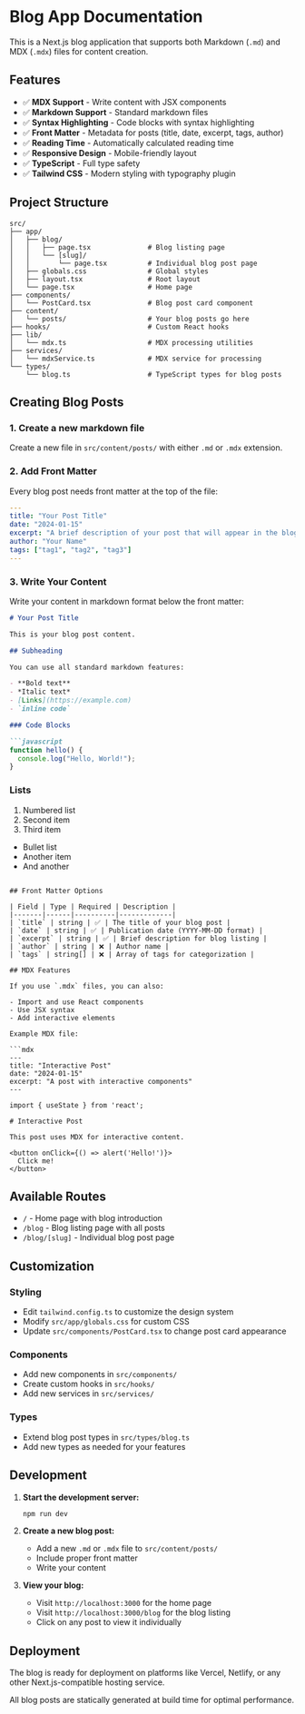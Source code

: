 # Blog App Documentation

This is a Next.js blog application that supports both Markdown (`.md`) and MDX (`.mdx`) files for content creation.

## Features

- ✅ **MDX Support** - Write content with JSX components
- ✅ **Markdown Support** - Standard markdown files
- ✅ **Syntax Highlighting** - Code blocks with syntax highlighting
- ✅ **Front Matter** - Metadata for posts (title, date, excerpt, tags, author)
- ✅ **Reading Time** - Automatically calculated reading time
- ✅ **Responsive Design** - Mobile-friendly layout
- ✅ **TypeScript** - Full type safety
- ✅ **Tailwind CSS** - Modern styling with typography plugin

## Project Structure

```
src/
├── app/
│   ├── blog/
│   │   ├── page.tsx              # Blog listing page
│   │   └── [slug]/
│   │       └── page.tsx          # Individual blog post page
│   ├── globals.css               # Global styles
│   ├── layout.tsx                # Root layout
│   └── page.tsx                  # Home page
├── components/
│   └── PostCard.tsx              # Blog post card component
├── content/
│   └── posts/                    # Your blog posts go here
├── hooks/                        # Custom React hooks
├── lib/
│   └── mdx.ts                    # MDX processing utilities
├── services/
│   └── mdxService.ts             # MDX service for processing
└── types/
    └── blog.ts                   # TypeScript types for blog posts
```

## Creating Blog Posts

### 1. Create a new markdown file

Create a new file in `src/content/posts/` with either `.md` or `.mdx` extension.

### 2. Add Front Matter

Every blog post needs front matter at the top of the file:

```yaml
---
title: "Your Post Title"
date: "2024-01-15"
excerpt: "A brief description of your post that will appear in the blog listing"
author: "Your Name"
tags: ["tag1", "tag2", "tag3"]
---
```

### 3. Write Your Content

Write your content in markdown format below the front matter:

```markdown
# Your Post Title

This is your blog post content.

## Subheading

You can use all standard markdown features:

- **Bold text**
- *Italic text*
- [Links](https://example.com)
- `inline code`

### Code Blocks

```javascript
function hello() {
  console.log("Hello, World!");
}
```

### Lists

1. Numbered list
2. Second item
3. Third item

- Bullet list
- Another item
- And another
```

## Front Matter Options

| Field | Type | Required | Description |
|-------|------|----------|-------------|
| `title` | string | ✅ | The title of your blog post |
| `date` | string | ✅ | Publication date (YYYY-MM-DD format) |
| `excerpt` | string | ✅ | Brief description for blog listing |
| `author` | string | ❌ | Author name |
| `tags` | string[] | ❌ | Array of tags for categorization |

## MDX Features

If you use `.mdx` files, you can also:

- Import and use React components
- Use JSX syntax
- Add interactive elements

Example MDX file:

```mdx
---
title: "Interactive Post"
date: "2024-01-15"
excerpt: "A post with interactive components"
---

import { useState } from 'react';

# Interactive Post

This post uses MDX for interactive content.

<button onClick={() => alert('Hello!')}>
  Click me!
</button>
```

## Available Routes

- `/` - Home page with blog introduction
- `/blog` - Blog listing page with all posts
- `/blog/[slug]` - Individual blog post page

## Customization

### Styling

- Edit `tailwind.config.ts` to customize the design system
- Modify `src/app/globals.css` for custom CSS
- Update `src/components/PostCard.tsx` to change post card appearance

### Components

- Add new components in `src/components/`
- Create custom hooks in `src/hooks/`
- Add new services in `src/services/`

### Types

- Extend blog post types in `src/types/blog.ts`
- Add new types as needed for your features

## Development

1. **Start the development server:**
   ```bash
   npm run dev
   ```

2. **Create a new blog post:**
   - Add a new `.md` or `.mdx` file to `src/content/posts/`
   - Include proper front matter
   - Write your content

3. **View your blog:**
   - Visit `http://localhost:3000` for the home page
   - Visit `http://localhost:3000/blog` for the blog listing
   - Click on any post to view it individually

## Deployment

The blog is ready for deployment on platforms like Vercel, Netlify, or any other Next.js-compatible hosting service.

All blog posts are statically generated at build time for optimal performance. 
